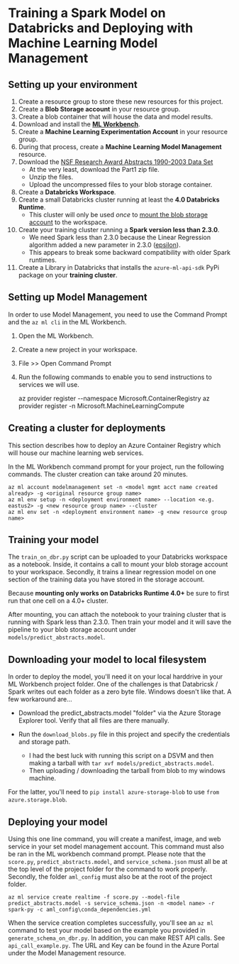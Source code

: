 # Training a Spark Model on Databricks and Deploying with Machine Learning Model Management

## Setting up your environment

1. Create a resource group to store these new resources for this project.
1. Create a **Blob Storage account** in your resource group.
1. Create a blob container that will house the data and model results.
1. Download and install the **[ML Workbench](https://docs.microsoft.com/en-us/azure/machine-learning/service/quickstart-installation#install-and-log-in-to-workbench)**.
1. Create a **Machine Learning Experimentation Account** in your resource group.
1. During that process, create a **Machine Learning Model Management** resource.
1. Download the [NSF Research Award Abstracts 1990-2003 Data Set](https://archive.ics.uci.edu/ml/datasets/NSF+Research+Award+Abstracts+1990-2003)
   * At the very least, download the Part1 zip file.
   * Unzip the files.
   * Upload the uncompressed files to your blob storage container.
1. Create a **Databricks Workspace**.
1. Create a small Databricks cluster running at least the **4.0 Databricks Runtime**.
   * This cluster will only be used *once* to [mount the blob storage account](https://docs.azuredatabricks.net/spark/latest/data-sources/azure/azure-storage.html#mount-azure-blob-storage-containers-with-dbfs) to the workspace.
1. Create your training cluster running a **Spark version less than 2.3.0**.
   * We need Spark less than 2.3.0 because the Linear Regression algorithm added a new parameter in 2.3.0 ([epsilon](https://spark.apache.org/docs/latest/api/python/pyspark.ml.html#pyspark.ml.regression.LinearRegression.setEpsilon)).
   * This appears to break some backward compatibility with older Spark runtimes.
1. Create a Library in Databricks that installs the `azure-ml-api-sdk` PyPi package on your **training cluster**.


## Setting up Model Management

In order to use Model Management, you need to use the Command Prompt and the `az ml cli` in the ML Workbench.

1. Open the ML Workbench.
1. Create a new project in your workspace.
1. File >> Open Command Prompt
1. Run the following commands to enable you to send instructions to services we will use.

    az provider register --namespace Microsoft.ContainerRegistry 
    az provider register -n Microsoft.MachineLearningCompute

## Creating a cluster for deployments

This section describes how to deploy an Azure Container Registry which will house our machine learning web services.

In the ML Workbench command prompt for your project, run the following commands.  The cluster creation can take around 20 minutes.

    az ml account modelmanagement set -n <model mgmt acct name created already> -g <original resource group name>
    az ml env setup -n <deployment environment name> --location <e.g. eastus2> -g <new resource group name> --cluster
    az ml env set -n <deployment environment name> -g <new resource group name>

## Training your model

The `train_on_dbr.py` script can be uploaded to your Databricks workspace as a notebook.  Inside, it contains a call to mount your blob storage account to your workspace.  Secondly, it trains a linear regression model on one section of the training data you have stored in the storage account.

Because **mounting only works on Databricks Runtime 4.0+** be sure to first run that one cell on a 4.0+ cluster.

After mounting, you can attach the notebook to your training cluster that is running with Spark less than 2.3.0.  Then train your model and it will save the pipeline to your blob storage account under `models/predict_abstracts.model`.

## Downloading your model to local filesystem

In order to deploy the model, you'll need it on your local harddrive in your ML Workbench project folder.  One of the challenges is that Databricsk / Spark writes out each folder as a zero byte file.  Windows doesn't like that.  A few workaround are...

* Download the predict_abstracts.model "folder" via the Azure Storage Explorer tool.  Verify that all files are there manually.
* Run the `download_blobs.py` file in this project and specify the credentials and storage path.

  * I had the best luck with running this script on a DSVM and then making a tarball with `tar xvf models/predict_abstracts.model`.
  * Then uploading / downloading the tarball from blob to my windows machine.

For the latter, you'll need to `pip install azure-storage-blob` to use `from azure.storage.blob`.

## Deploying your model

Using this one line command, you will create a manifest, image, and web service in your set model management account.  This command must also be ran in the ML workbench command prompt.  Please note that the `score.py`, `predict_abstracts.model`, and `service_schema.json` must all be at the top level of the project folder for the command to work properly.  Secondly, the folder `aml_config` must also be at the root of the project folder.

    az ml service create realtime -f score.py --model-file predict_abstracts.model -s service_schema.json -n <model name> -r spark-py -c aml_config\conda_dependencies.yml
    
When the service creation completes successfully, you'll see an `az ml` command to test your model based on the example you provided in `generate_schema_on_dbr.py`.  In addition, you can make REST API calls.  See `api_call_example.py`.  The URL and Key can be found in the Azure Portal under the Model Management resource.
